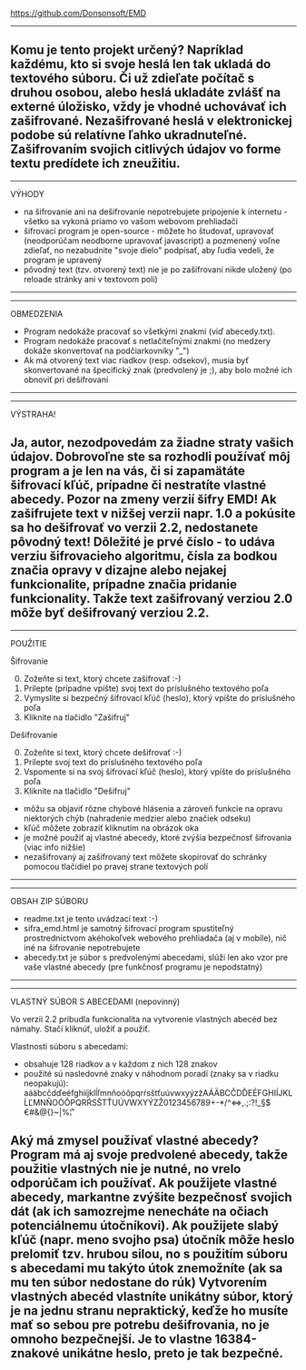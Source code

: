 https://github.com/Donsonsoft/EMD

---------------------------------------------------------
Komu je tento projekt určený?
Napríklad každému, kto si svoje heslá len tak ukladá do textového súboru. Či už zdieľate počítač s druhou osobou, alebo heslá ukladáte zvlášť na externé úložisko, vždy je vhodné uchovávať ich zašifrované. Nezašifrované heslá v elektronickej podobe sú relatívne ľahko ukradnuteľné. Zašifrovaním svojich citlivých údajov vo forme textu predídete ich zneužitiu.
---------------------------------------------------------

---------------------------------------------------------
VÝHODY
- na šifrovanie ani na dešifrovanie nepotrebujete pripojenie k internetu - všetko sa vykoná priamo vo vašom webovom prehliadači
- šifrovací program je open-source - môžete ho študovať, upravovať (neodporúčam neodborne upravovať javascript) a pozmenený voľne zdieľať, no nezabudnite "svoje dielo" podpísať, aby ľudia vedeli, že program je upravený
- pôvodný text (tzv. otvorený text) nie je po zašifrovaní nikde uložený (po reloade stránky ani v textovom poli)
---------------------------------------------------------

---------------------------------------------------------
OBMEDZENIA
- Program nedokáže pracovať so všetkými znakmi (viď abecedy.txt).
- Program nedokáže pracovať s netlačiteľnými znakmi (no medzery dokáže skonvertovať na podčiarkovníky "_")
- Ak má otvorený text viac riadkov (resp. odsekov), musia byť skonvertované na špecifický znak (predvolený je ;), aby bolo možné ich obnoviť pri dešifrovaní
---------------------------------------------------------

---------------------------------------------------------
VÝSTRAHA!

Ja, autor, nezodpovedám za žiadne straty vašich údajov. Dobrovoľne ste sa rozhodli používať môj program a je len na vás, či si zapamätáte šifrovací kľúč, prípadne či nestratíte vlastné abecedy.
Pozor na zmeny verzií šifry EMD! Ak zašifrujete text v nižšej verzii napr. 1.0 a pokúsite sa ho dešifrovať vo verzii 2.2, nedostanete pôvodný text! Dôležité je prvé číslo - to udáva verziu šifrovacieho algoritmu, čísla za bodkou značia opravy v dizajne alebo nejakej funkcionalite, prípadne značia pridanie funkcionality. Takže text zašifrovaný verziou 2.0 môže byť dešifrovaný verziou 2.2.
---------------------------------------------------------

---------------------------------------------------------
POUŽITIE

Šifrovanie

0. Zožeňte si text, ktorý chcete zašifrovať :-)
1. Prilepte (prípadne vpíšte) svoj text do príslušného textového poľa
2. Vymyslite si bezpečný šifrovací kľúč (heslo), ktorý vpíšte do príslušného poľa
3. Kliknite na tlačidlo "Zašifruj"

Dešifrovanie

0. Zožeňte si text, ktorý chcete dešifrovať :-)
1. Prilepte svoj text do príslušného textového poľa
2. Vspomente si na svoj šifrovací kľúč (heslo), ktorý vpíšte do príslušného poľa
3. Kliknite na tlačidlo "Dešifruj"

- môžu sa objaviť rôzne chybové hlásenia a zároveň funkcie na opravu niektorých chýb (nahradenie medzier alebo značiek odseku)
- kľúč môžete zobraziť kliknutím na obrázok oka
- je možné použiť aj vlastné abecedy, ktoré zvýšia bezpečnosť šifrovania (viac info nižšie)
- nezašifrovaný aj zašifrovaný text môžete skopírovať do schránky pomocou tlačidiel po pravej strane textových polí
---------------------------------------------------------

---------------------------------------------------------
OBSAH ZIP SÚBORU

- readme.txt je tento uvádzací text :-)
- sifra_emd.html je samotný šifrovací program spustiteľný prostredníctvom akéhokoľvek webového prehliadača (aj v mobile), nič iné na šifrovanie nepotrebujete
- abecedy.txt je súbor s predvolenými abecedami, slúži len ako vzor pre vaše vlastné abecedy (pre funkčnosť programu je nepodstatný)
---------------------------------------------------------

---------------------------------------------------------
VLASTNÝ SÚBOR S ABECEDAMI (nepovinný)

Vo verzii 2.2 pribudla funkcionalita na vytvorenie vlastných abecéd bez námahy. Stačí kliknúť, uložiť a použiť.

Vlastnosti súboru s abecedami:

- obsahuje 128 riadkov a v každom z nich 128 znakov
- použité sú nasledovné znaky v náhodnom poradí (znaky sa v riadku neopakujú):
aáäbcčdďeéfghiíjklĺľmnňoóôpqrŕsštťuúvwxyýzžAÁÄBCČDĎEÉFGHIÍJKLĹĽMNŇOÓÔPQRŔSŠTŤUÚVWXYÝZŽ0123456789+-*/^<=>,.;:?!_§$€#&@{}[]()~|%¦˚

Aký má zmysel používať vlastné abecedy?
Program má aj svoje predvolené abecedy, takže použitie vlastných nie je nutné, no vrelo odporúčam ich používať.
Ak použijete vlastné abecedy, markantne zvýšite bezpečnosť svojich dát (ak ich samozrejme nenecháte na očiach potenciálnemu útočníkovi).
Ak použijete slabý kľúč (napr. meno svojho psa) útočník môže heslo prelomiť tzv. hrubou silou, no s použitím súboru s abecedami mu takýto útok znemožníte (ak sa mu ten súbor nedostane do rúk)
Vytvorením vlastných abecéd vlastníte unikátny súbor, ktorý je na jednu stranu nepraktický, keďže ho musíte mať so sebou pre potrebu dešifrovania, no je omnoho bezpečnejší.
Je to vlastne 16384-znakové unikátne heslo, preto je tak bezpečné.
---------------------------------------------------------
